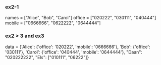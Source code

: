 ### ex2-1

names = ["Alice", "Bob", "Carol"]
office = ["020222", "030111", "040444"]
mobile = ["0666666", "0622222", "0644444"]

### ex2 > 3 and ex3

data = {'Alice': {'office': '020222', 'mobile': '0666666'},
        'Bob': {'office': '030111'},
        'Carol': {'office': '040444', 'mobile': '0644444'},
        "Daan": "020222222",
        "Els": ["010111", "06222"]}
